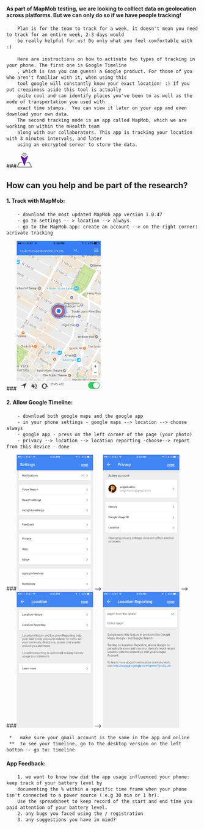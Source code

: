 
#### As part of MapMob testing, we are looking to colllect data on geolocation across platforms. But we can only do so if we have people tracking! 
        Plan is for the team to track for a week, it doesn't mean you need to track for an entire week, 2-3 days would
        be really helpful for us! Do only what you feel comfortable with :)

        Here are instructions on how to activate two types of tracking in your phone. The first one is Google Timeline
        , which is (as you can guess) a Google product. For those of you who aren't familiar with it, when using this 
        tool google will constantly know your exact location! :) If you put creepiness aside this tool is actually
        quite cool and can identify places you've been to as well as the mode of transportation you used with 
        exact time stamps.  You can view it later on your app and even download your own data. 
        The second tracking mode is an app called MapMob, which we are working on within the mHealth team 
        along with our collaborators. This app is tracking your location with 3 minutes intervals, and later 
        using an encrypted server to store the data.
###<img src="/Images/cropped-logo_transparent.png" width="40">
## How can you help and be part of the research?  
#### 1. Track with MapMob:
        - download the most updated MapMob app version 1.0.47
        - go to settings -- > location --> always 
        - go to the MapMob app: create an account --> on the right corner: acrivate tracking 

###<img src="/Images/IMG_2012.PNG" width="220">

              
#### 2. Allow Google Timeline: 
        - download both google maps and the google app
        - in your phone settings - google maps --> location --> choose always
        - google app - press on the left corner of the page (your photo) 
        - privacy --> location --> location reporting -choose--> report from this device - done
        
###<img src="/Images/IMG_2013.PNG" width="200"> --> <img src="/Images/IMG_2014.PNG" width="200"> -->
###<img src="/Images/IMG_2015.PNG" width="200"> --> <img src="/Images/IMG_2016.PNG" width="200">

     *   make sure your gmail account is the same in the app and online
     **  to see your timeline, go to the desktop version on the left botton -- go to: timeline 

#### App Feedback: 
        1. we want to know how did the app usage influenced your phone: keep track of your battery level by 
        documenting the % within a specific time frame when your phone isn't connected to a power source ( e.g 30 min or 1 hr). 
        Use the spreadsheet to keep record of the start and end time you paid attention of your battery level. 
        2. any bugs you faced using the / registration 
        3. any suggestions you have in mind? 
